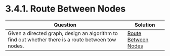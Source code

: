 # 3.4.1. Route Between Nodes
| **Question** | **Solution** |
|--------------|--------------|
| Given a directed graph, design an algorithm to find out whether there is a route between tow nodes. | [Route Between Nodes](./) |